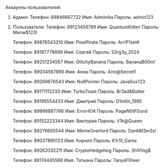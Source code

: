 Аккаунты пользователей:

1. Админ:
   Телефон: 89846667722
   Имя: Adminika
   Пароль: admin123
   
3. Пользователи:
   Телефон: 89123456789
   Имя: QuantumKitten
   Пароль: Meow$123!

   Телефон: 89876543210
   Имя: PixelPirate
   Пароль: Arr!P1xel#

   Телефон: 89167778899
   Имя: Сергей
   Пароль: S3rg3y_2024

   Телефон: 89251234567
   Имя: GlitchyBanana
   Пароль: BananaB00m!

   Телефон: 89034567890
   Имя: Анна
   Пароль: Ann@Secret1

   Телефон: 89269876543
   Имя: NullPointer
   Пароль: JavaSux123

   Телефон: 89171112233
   Имя: TurboToast
   Пароль: Br3ad&Butter

   Телефон: 89195554433
   Имя: Дмитрий
   Пароль: D1m0n_1985

   Телефон: 89998887766
   Имя: Error404
   Пароль: PageN0tF0und

   Телефон: 89152223344
   Имя: Виктория
   Пароль: V1k@Queen

   Телефон: 89276665544
   Имя: MemeOverlord
   Пароль: DankM3m3s!

   Телефон: 89037890123
   Имя: Кирилл
   Пароль: K1r1ll_Game

   Телефон: 89263332211
   Имя: CryptoHedgehog
   Пароль: Sh1ll1ng$

   Телефон: 89174445566
   Имя: Татьяна
   Пароль: TanyaFl0wer
